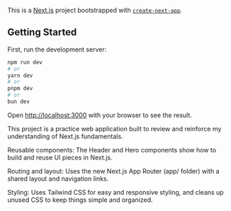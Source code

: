 This is a [Next.js](https://nextjs.org) project bootstrapped with [`create-next-app`](https://nextjs.org/docs/app/api-reference/cli/create-next-app).

## Getting Started

First, run the development server:

```bash
npm run dev
# or
yarn dev
# or
pnpm dev
# or
bun dev
```

Open [http://localhost:3000](http://localhost:3000) with your browser to see the result.

This project is a practice web application built to review and reinforce my understanding of Next.js fundamentals.

Reusable components: The Header and Hero components show how to build and reuse UI pieces in Next.js.

Routing and layout: Uses the new Next.js App Router (app/ folder) with a shared layout and navigation links.

Styling: Uses Tailwind CSS for easy and responsive styling, and cleans up unused CSS to keep things simple and organized.

